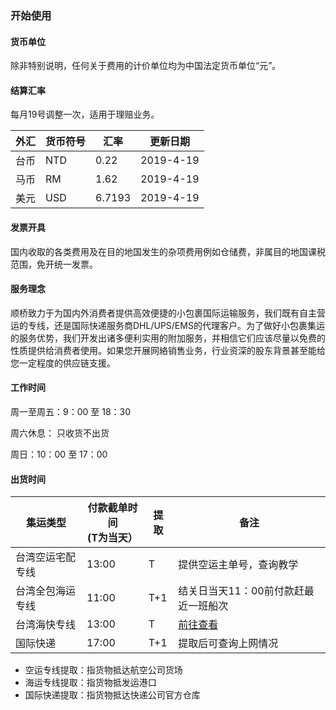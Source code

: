 ### 开始使用

#### 货币单位
除非特别说明，任何关于费用的计价单位均为中国法定货币单位“元”。

#### 结算汇率
每月19号调整一次，适用于理赔业务。

| 外汇 | 货币符号 | 汇率     | 更新日期      |
|----|------|--------|-----------|
| 台币 | NTD  | 0.22 | 2019-4-19 |
| 马币 | RM   | 1.62 | 2019-4-19 |
| 美元 | USD  | 6.7193 | 2019-4-19 |


#### 发票开具
国内收取的各类费用及在目的地国发生的杂项费用例如仓储费，非属目的地国课税范围，免开统一发票。

#### 服务理念
顺桥致力于为国内外消费者提供高效便捷的小包裹国际运输服务，我们既有自主营运的专线，还是国际快递服务商DHL/UPS/EMS的代理客户。为了做好小包裹集运的服务优势，我们开发出诸多便利实用的附加服务，并相信它们应该尽量以免费的性质提供给消费者使用。如果您开展网絡销售业务，行业资深的股东背景甚至能给您一定程度的供应链支援。

#### 工作时间

周一至周五：9：00 至 18：30

周六休息： 只收货不出货

周日：10：00 至 17：00

#### 出货时间

| 集运类型     | 付款截单时间<br />(T为当天） | 提取  | 备注                   |
|----------|--------------------|-----|----------------------|
| 台湾空运宅配专线 | 13:00              | T   | 提供空运主单号，查询教学         |
| 台湾全包海运专线 | 11:00              | T+1 | 结关日当天11：00前付款赶最近一班船次 |
| 台湾海快专线   | 13:00              | T   | [前往查看](/direct_fs_tw?id=时效说明)                 |
| 国际快递    | 17:00              | T+1 | 提取后可查询上网情况           |

 
- 空运专线提取：指货物抵达航空公司货场
- 海运专线提取：指货物抵发运港口
- 国际快递提取：指货物抵达快递公司官方仓库



